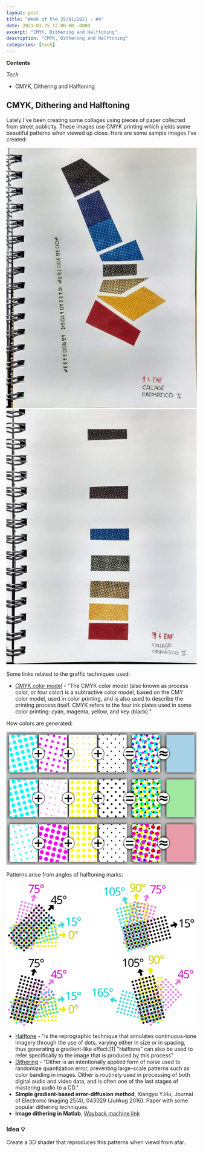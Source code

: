 ```yaml
---
layout: post
title: "Week of the 25/01/2021 - #4"
date: 2021-01-25 12:00:00 -0000
excerpt: "CMYK, Dithering and Halftoning"
description: "CMYK, Dithering and Halftoning"
categories: [tech]
---
```


**Contents**

*Tech*

- CMYK, Dithering and Halftoning

## CMYK, Dithering and Halftoning

Lately I've been creating some collages using pieces of paper collected from street publicity. These images use CMYK printing which yields some beautiful patterns when viewed up close. Here are some sample images I've created:

![Cromatic Collage 1 / 14Jan21](/assets/imgs/2021-01-25/collage-01.jpg)
![Cromatic Collage 2 / 14Jan21](/assets/imgs/2021-01-25/collage-02.jpg)

Some links related to the graffic techniques used:

- [CMYK color model](https://en.wikipedia.org/wiki/CMYK_color_model) - "The CMYK color model (also known as process color, or four color) is a subtractive color model, based on the CMY color model, used in color printing, and is also used to describe the printing process itself. CMYK refers to the four ink plates used in some color printing: cyan, magenta, yellow, and key (black)."

How colors are generated:

![Halft-toning color (WikiPedia)](/assets/imgs/2021-01-25/Halftoningcolor.svg)

Patterns arise from angles of halftoning marks:

![CMYK Screem Angles (WikiPedia)](/assets/imgs/2021-01-25/CMYK_screen_angles.svg)

- [Halftone](https://en.wikipedia.org/wiki/Halftone) - "is the reprographic technique that simulates continuous-tone imagery through the use of dots, varying either in size or in spacing, thus generating a gradient-like effect.[1] "Halftone" can also be used to refer specifically to the image that is produced by this process"
- [Dithering](https://en.wikipedia.org/wiki/Dither) - "Dither is an intentionally applied form of noise used to randomize quantization error, preventing large-scale patterns such as color banding in images. Dither is routinely used in processing of both digital audio and video data, and is often one of the last stages of mastering audio to a CD."
- **Simple gradient-based error-diffusion method**, Xiangyu Y.Hu, Journal of Electronic Imaging 25(4), 043029 (Jul∕Aug 2016). Paper with some popular dithering techniques.
- **Image dithering in Matlab**, [Wayback machine link](https://archive.is/71e9G)

### Idea 💡

Create a 3D shader that reproduces this patterns when viewd from afar.
